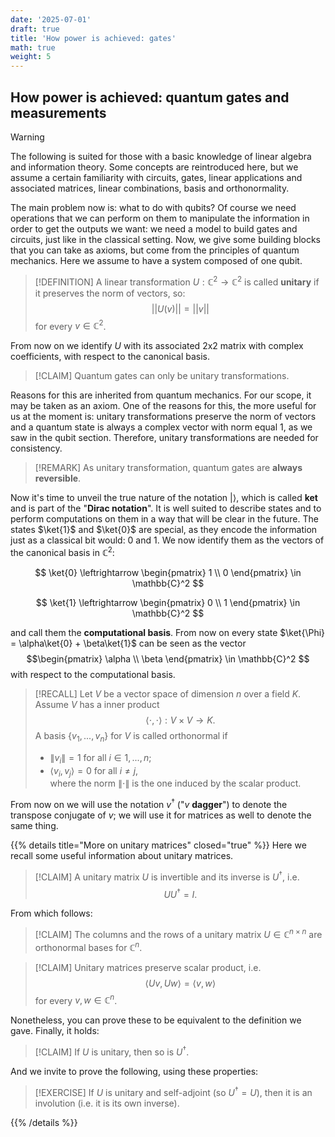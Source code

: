 ```yaml
---
date: '2025-07-01'
draft: true
title: 'How power is achieved: gates'
math: true
weight: 5
---
```


## How power is achieved: quantum gates and measurements 
>[!WARNING]
> The following is suited for those with a basic knowledge of linear algebra and information theory. Some concepts are reintroduced here, but we assume a certain familiarity with circuits, gates, linear applications and associated matrices, linear combinations, basis and orthonormality.

The main problem now is: what to do with qubits? Of course we need operations that we can perform on them to manipulate the information in order to get the outputs we want: we need a model to build gates and circuits, just like in the classical setting. Now, we give some building blocks that you can take as axioms, but come from the principles of quantum mechanics. Here we assume to have a system composed of one qubit.

>[!DEFINITION]
>A linear transformation $U: \mathbb{C}^2\rightarrow \mathbb{C}^2$ is called $\textbf{unitary}$ if it preserves the norm of vectors, so: $$||U(v)|| = ||v||$$ for every $v \in \mathbb{C}^2$.

From now on we identify $U$ with its associated 2x2 matrix with complex coefficients, with respect to the canonical basis.

>[!CLAIM]
>Quantum gates can only be unitary transformations.

Reasons for this are inherited from quantum mechanics. For our scope, it may be taken as an axiom. One of the reasons for this, the more useful for us at the moment is: unitary transformations preserve the norm of vectors and a quantum state is always a complex vector with norm equal 1, as we saw in the qubit section. Therefore, unitary transformations are needed for consistency.

>[!REMARK]
>As unitary transformation, quantum gates are $\textbf{always reversible}$.

Now it's time to unveil the true nature of the notation $| \rangle$, which is called $\textbf{ket}$ and is part of the "$\textbf{Dirac notation}$". It is well suited to describe states and to perform computations on them in a way that will be clear in the future. The states $\ket{1}$ and $\ket{0}$ are special, as they encode the information just as a classical bit would: 0 and 1. We now identify them as the vectors of the canonical basis in $\mathbb{C}^2$:

$$ \ket{0} \leftrightarrow
\begin{pmatrix}
1 \\
0
\end{pmatrix} \in \mathbb{C}^2
$$ 

$$ \ket{1} \leftrightarrow
\begin{pmatrix}
0 \\
1
\end{pmatrix} \in \mathbb{C}^2
$$ 

and call them the $\textbf{computational basis}$. From now on every state $\ket{\Phi} = \alpha\ket{0} + \beta\ket{1}$ can be seen as the vector 
$$\begin{pmatrix}
\alpha \\
\beta
\end{pmatrix} \in \mathbb{C}^2
$$ 
with respect to the computational basis. 

>[!RECALL]
> Let $V$ be a vector space of dimension $n$ over a field $K$. Assume $V$ has a inner product $$\langle \cdot,\cdot \rangle:V\times V \rightarrow K.$$ A basis $\{v_1, . . . , v_n\}$ for $V$ is called orthonormal if 
> - $\left\lVert v_i \right\rVert = 1$ for all $i \in {1, ...,n}$;
> - $\langle v_i,v_j \rangle = 0$ for all $i \neq j$,  
>where the norm $\left\lVert \cdot \right\rVert$ is the one induced by the scalar product.

From now on we will use the notation $v^\dagger$ ("$v$ $\textbf{dagger}$") to denote the transpose conjugate of $v$; we will use it for matrices as well to denote the same thing.

{{% details title="More on unitary matrices" closed="true" %}}
Here we recall some useful information about unitary matrices.

>[!CLAIM]
> A unitary matrix $U$ is invertible and its inverse is $U^\dagger$, i.e. $$UU^\dagger=I.$$

From which follows:

>[!CLAIM]
> The columns and the rows of a unitary matrix $U\in \mathbb{C}^{n\times n}$ are orthonormal bases for $\mathbb{C}^n$.

>[!CLAIM]
> Unitary matrices preserve scalar product, i.e. $$\langle Uv, Uw \rangle=\langle v, w \rangle$$ for every $v, w \in \mathbb{C}^n$.

Nonetheless, you can prove these to be equivalent to the definition we gave.
Finally, it holds:
>[!CLAIM]
> If $U$ is unitary, then so is $U^\dagger$.

And we invite to prove the following, using these properties:

>[!EXERCISE]
>If $U$ is unitary and self-adjoint (so $U^\dagger=U$), then it is an involution (i.e. it is its own inverse).


{{% /details %}}